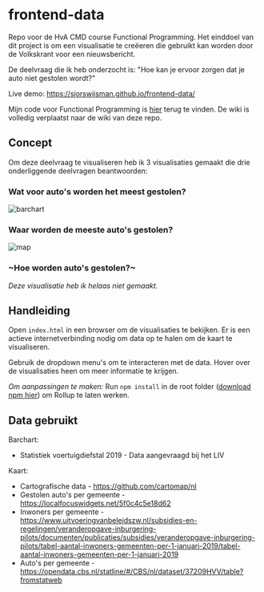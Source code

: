# frontend-data
Repo voor de HvA CMD course Functional Programming. Het einddoel van dit project is om een visualisatie te creëeren die gebruikt kan worden door de Volkskrant voor een nieuwsbericht.

De deelvraag die ik heb onderzocht is:
"Hoe kan je ervoor zorgen dat je auto niet gestolen wordt?"

Live demo: https://sjorswijsman.github.io/frontend-data/

Mijn code voor Functional Programming is [hier](https://github.com/SjorsWijsman/functional-programming) terug te vinden. De wiki is volledig verplaatst naar de wiki van deze repo.

## Concept
Om deze deelvraag te visualiseren heb ik 3 visualisaties gemaakt die drie onderliggende deelvragen beantwoorden:

### Wat voor auto's worden het meest gestolen?
![barchart](https://i.ibb.co/f9SVQtV/barchart.png)

### Waar worden de meeste auto's gestolen?
![map](https://i.ibb.co/rwxH1fn/map.png)

### ~Hoe worden auto's gestolen?~
*Deze visualisatie heb ik helaas niet gemaakt.*

## Handleiding
Open `index.html` in een browser om de visualisaties te bekijken. Er is een actieve internetverbinding nodig om data op te halen om de kaart te visualiseren.

Gebruik de dropdown menu's om te interacteren met de data. Hover over de visualisaties heen om meer informatie te krijgen.

_Om aanpassingen te maken:_
Run `npm install` in de root folder ([download npm hier](https://nodejs.org/en/download/)) om Rollup te laten werken.

## Data gebruikt
Barchart:
* Statistiek voertuigdiefstal 2019 - Data aangevraagd bij het LIV  

Kaart:  
* Cartografische data - https://github.com/cartomap/nl
* Gestolen auto's per gemeente - https://localfocuswidgets.net/5f0c4c5e18d62
* Inwoners per gemeente - https://www.uitvoeringvanbeleidszw.nl/subsidies-en-regelingen/veranderopgave-inburgering-pilots/documenten/publicaties/subsidies/veranderopgave-inburgering-pilots/tabel-aantal-inwoners-gemeenten-per-1-januari-2019/tabel-aantal-inwoners-gemeenten-per-1-januari-2019
* Auto's per gemeente - https://opendata.cbs.nl/statline/#/CBS/nl/dataset/37209HVV/table?fromstatweb
